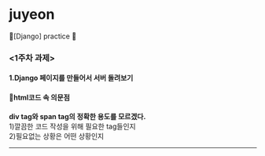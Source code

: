 # juyeon
📍[Django] practice 📍

### <1주차 과제>
#### 1.Django 페이지를 만들어서 서버 돌려보기
#### 📌html코드 속 의문점          
**div tag와 span tag의 정확한 용도를 모르겠다.**      
   1)깔끔한 코드 작성을 위해 필요한 tag들인지    
   2)필요없는 상황은 어떤 상황인지<hr/>
